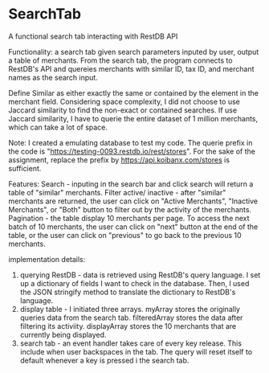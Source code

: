 # SearchTab
A functional search tab interacting with RestDB API

Functionality: a search tab given search parameters inputed by user, output a table of merchants. From the search tab, the program connects to RestDB's API and quereies merchants with similar ID, tax ID, and merchant names as the search input. 

Define Similar as either exactly the same or contained by the element in the merchant field. Considering space complexity, I did not choose to use Jaccard similarity to find the non-exact or contained searches. If use Jaccard similarity, I have to querie the entire dataset of 1 million merchants, which can take a lot of space. 

Note: I created a emulating database to test my code. The querie prefix in the code is "https://testing-0093.restdb.io/rest/stores". For the sake of the assignment, replace the prefix by https://api.koibanx.com/stores is sufficient. 

Features: 
Search - inputing in the search bar and click search will return a table of "similar" merchants.
Filter active/ inactive - after "similar" merchants are returned, the user can click on "Active Merchants", "Inactive Merchants", or "Both" button to filter out by the activity of the merchants. 
Pagination - the table display 10 merchants per page. To access the next batch of 10 merchants, the user can click on "next" button at the end of the table, or the user can click on "previous" to go back to the previous 10 merchants. 

implementation details: 
1. querying RestDB - data is retrieved using RestDB's query language. I set up a dictionary of fields I want to check in the database. Then, I used the JSON stringify method to translate the dictionary to RestDB's language. 
2. display table -  I initiated three arrays. myArray stores the originally queries data from the search tab. filteredArray stores the data after filtering its activiity. displayArray stores the 10 merchants that are currently being displayed. 
3. search tab - an event handler takes care of every key release. This include when user backspaces in the tab. The query will reset itself to default whenever a key is pressed i the search tab. 
